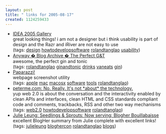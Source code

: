 ```yaml
---
layout: post
title: " links for 2005-08-17"
created: 1124259433
---
```

<ul class="delicious">
	<li>
		<div class="delicious-link"><a href="http://www.idsa.org/idea/idea2005/idea2005.htm">IDEA 2005 Gallery</a></div>
		<div class="delicious-extended">great looking things! i am not a designer but i think usability is part of design and the Razr and iRiver are not easy to use</div>
		<div class="delicious-tags">(tags: <a href="http://del.icio.us/rtanglao/design">design</a> <a href="http://del.icio.us/rtanglao/howtodevelopsoftware">howtodevelopsoftware</a> <a href="http://del.icio.us/rtanglao/rolandtanglao">rolandtanglao</a> <a href="http://del.icio.us/rtanglao/usability">usability</a>)</div>
	</li>
	<li>
		<div class="delicious-link"><a href="http://www.laurenwood.org/anyway/archives/2005/07/06/the-perfect-gt/">Anyway � Blog Archive � The Perfect G&T</a></div>
		<div class="delicious-extended">awesome, the perfect gin and tonic</div>
		<div class="delicious-tags">(tags: <a href="http://del.icio.us/rtanglao/rolandtanglao">rolandtanglao</a> <a href="http://del.icio.us/rtanglao/ginandtonic">ginandtonic</a> <a href="http://del.icio.us/rtanglao/drinks">drinks</a> <a href="http://del.icio.us/rtanglao/vaneats">vaneats</a> <a href="http://del.icio.us/rtanglao/gin">gin</a>)</div>
	</li>
	<li>
		<div class="delicious-link"><a href="http://www.derailer.org/paparazzi/">Paparazzi!</a></div>
		<div class="delicious-extended">webpage screenshot utility</div>
		<div class="delicious-tags">(tags: <a href="http://del.icio.us/rtanglao/apple">apple</a> <a href="http://del.icio.us/rtanglao/mac">mac</a> <a href="http://del.icio.us/rtanglao/macosx">macosx</a> <a href="http://del.icio.us/rtanglao/software">software</a> <a href="http://del.icio.us/rtanglao/tools">tools</a> <a href="http://del.icio.us/rtanglao/rolandtanglao">rolandtanglao</a>)</div>
	</li>
	<li>
		<div class="delicious-link"><a href="http://www.peterme.com/archives/000563.html">peterme.com: No. Really. It's not *about* the technology.</a></div>
		<div class="delicious-extended">yup web 2.0 is about the conversation and the interactivity enabled by clean APIs and interfaces, clean HTML and CSS standards compliant code and comments, trackbacks, RSS and other two way mechanisms</div>
		<div class="delicious-tags">(tags: <a href="http://del.icio.us/rtanglao/web2.0">web2.0</a> <a href="http://del.icio.us/rtanglao/howtodevelopsoftware">howtodevelopsoftware</a> <a href="http://del.icio.us/rtanglao/rolandtanglao">rolandtanglao</a>)</div>
	</li>
	<li>
		<div class="delicious-link"><a href="http://www.julieleung.com/archives/001976.html">Julie Leung: Seedlings & Sprouts: Now serving: Blogher Bouillabaisse</a></div>
		<div class="delicious-extended">excellent BlogHer summary from Julie complete with excellent links!</div>
		<div class="delicious-tags">(tags: <a href="http://del.icio.us/rtanglao/julieleung">julieleung</a> <a href="http://del.icio.us/rtanglao/bloghercon">bloghercon</a> <a href="http://del.icio.us/rtanglao/rolandtanglao">rolandtanglao</a> <a href="http://del.icio.us/rtanglao/blogs">blogs</a>)</div>
	</li>
</ul>


